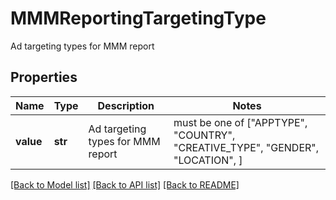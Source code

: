 # MMMReportingTargetingType

Ad targeting types for MMM report

## Properties
Name | Type | Description | Notes
------------ | ------------- | ------------- | -------------
**value** | **str** | Ad targeting types for MMM report |  must be one of ["APPTYPE", "COUNTRY", "CREATIVE_TYPE", "GENDER", "LOCATION", ]

[[Back to Model list]](../README.md#documentation-for-models) [[Back to API list]](../README.md#documentation-for-api-endpoints) [[Back to README]](../README.md)


